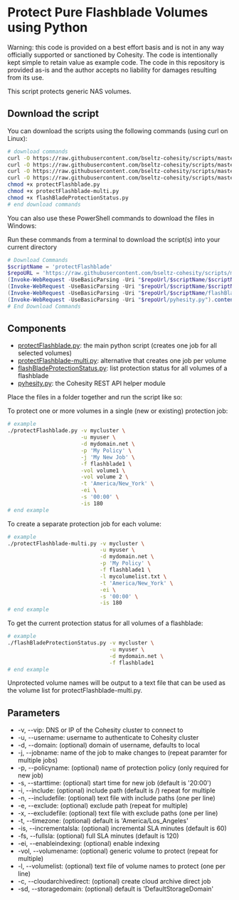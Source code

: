 # Protect Pure Flashblade Volumes using Python

Warning: this code is provided on a best effort basis and is not in any way officially supported or sanctioned by Cohesity. The code is intentionally kept simple to retain value as example code. The code in this repository is provided as-is and the author accepts no liability for damages resulting from its use.

This script protects generic NAS volumes.

## Download the script

You can download the scripts using the following commands (using curl on Linux):

```bash
# download commands
curl -O https://raw.githubusercontent.com/bseltz-cohesity/scripts/master/python/protectFlashblade/protectFlashblade.py
curl -O https://raw.githubusercontent.com/bseltz-cohesity/scripts/master/python/protectFlashblade/protectFlashblade-multi.py
curl -O https://raw.githubusercontent.com/bseltz-cohesity/scripts/master/python/protectFlashblade/flashBladeProtectionStatus.py
curl -O https://raw.githubusercontent.com/bseltz-cohesity/scripts/master/python/pyhesity.py
chmod +x protectFlashblade.py
chmod +x protectFlashblade-multi.py
chmod +x flashBladeProtectionStatus.py
# end download commands
```

You can also use these PowerShell commands to download the files in Windows:

Run these commands from a terminal to download the script(s) into your current directory

```powershell
# Download Commands
$scriptName = 'protectFlashblade'
$repoURL = 'https://raw.githubusercontent.com/bseltz-cohesity/scripts/master/python'
(Invoke-WebRequest -UseBasicParsing -Uri "$repoUrl/$scriptName/$scriptName.py").content | Out-File "$scriptName.py"; (Get-Content "$scriptName.py") | Set-Content "$scriptName.py"
(Invoke-WebRequest -UseBasicParsing -Uri "$repoUrl/$scriptName/$scriptName-multi.py").content | Out-File "$scriptName-multi.py"; (Get-Content "$scriptName-multi.py") | Set-Content "$scriptName-multi.py"
(Invoke-WebRequest -UseBasicParsing -Uri "$repoUrl/$scriptName/flashBladeProtectionStatus.py").content | Out-File "flashBladeProtectionStatus.py"; (Get-Content "flashBladeProtectionStatus.py") | Set-Content "flashBladeProtectionStatus.py"
(Invoke-WebRequest -UseBasicParsing -Uri "$repoUrl/pyhesity.py").content | Out-File pyhesity.py; (Get-Content pyhesity.py) | Set-Content pyhesity.py
# End Download Commands
```

## Components

* [protectFlashblade.py](https://raw.githubusercontent.com/bseltz-cohesity/scripts/master/python/protectFlashblade/protectFlashblade.py): the main python script (creates one job for all selected volumes)
* [protectFlashblade-multi.py](https://raw.githubusercontent.com/bseltz-cohesity/scripts/master/python/protectFlashblade/protectFlashblade-multi.py): alternative that creates one job per volume
* [flashBladeProtectionStatus.py](https://raw.githubusercontent.com/bseltz-cohesity/scripts/master/python/protectFlashblade/flashBladeProtectionStatus.py): list protection status for all volumes of a flashblade
* [pyhesity.py](https://raw.githubusercontent.com/bseltz-cohesity/scripts/master/python/pyhesity/pyhesity.py): the Cohesity REST API helper module

Place the files in a folder together and run the script like so:

To protect one or more volumes in a single (new or existing) protection job:

```bash
# example
./protectFlashblade.py -v mycluster \
                       -u myuser \
                       -d mydomain.net \
                       -p 'My Policy' \
                       -j 'My New Job' \
                       -f flashblade1 \
                       -vol volume1 \
                       -vol volume 2 \
                       -t 'America/New_York' \
                       -ei \
                       -s '00:00' \
                       -is 180
# end example
```

To create a separate protection job for each volume:

```bash
# example
./protectFlashblade-multi.py -v mycluster \
                             -u myuser \
                             -d mydomain.net \
                             -p 'My Policy' \
                             -f flashblade1 \
                             -l mycolumelist.txt \
                             -t 'America/New_York' \
                             -ei \
                             -s '00:00' \
                             -is 180
# end example
```

To get the current protection status for all volumes of a flashblade:

```bash
# example
./flashBladeProtectionStatus.py -v mycluster \
                                -u myuser \
                                -d mydomain.net \
                                -f flashblade1
# end example
```

Unprotected volume names will be output to a text file that can be used as the volume list for protectFlashblade-multi.py.

## Parameters

* -v, --vip: DNS or IP of the Cohesity cluster to connect to
* -u, --username: username to authenticate to Cohesity cluster
* -d, --domain: (optional) domain of username, defaults to local
* -j, --jobname: name of the job to make changes to (repeat paramter for multiple jobs)
* -p, --policyname: (optional) name of protection policy (only required for new job)
* -s, --starttime: (optional) start time for new job (default is '20:00')
* -i, --include: (optional) include path (default is /) repeat for multiple
* -n, --includefile: (optional) text file with include paths (one per line)
* -e, --exclude: (optional) exclude path (repeat for multiple)
* -x, --excludefile: (optional) text file with exclude paths (one per line)
* -t, --timezone: (optional) default is 'America/Los_Angeles'
* -is, --incrementalsla: (optional) incremental SLA minutes (default is 60)
* -fs, --fullsla: (optional) full SLA minutes (default is 120)
* -ei, --enableindexing: (optional) enable indexing
* -vol, --volumename: (optional) generic volume to protect (repeat for multiple)
* -l, --volumelist: (optional) text file of volume names to protect (one per line)
* -c, --cloudarchivedirect: (optional) create cloud archive direct job
* -sd, --storagedomain: (optional) default is 'DefaultStorageDomain'
